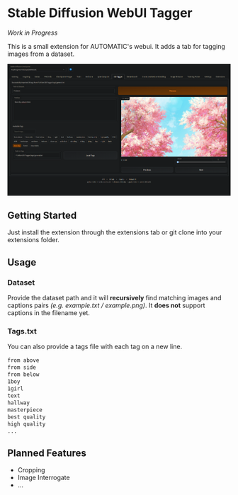 # Stable Diffusion WebUI Tagger

*Work in Progress*

This is a small extension for AUTOMATIC's webui. It adds a tab for tagging images from a dataset.

![Screenshot of user interface](screenshot.png)

## Getting Started

Just install the extension through the extensions tab or git clone into your extensions folder.

## Usage

### Dataset

Provide the dataset path and it will **recursively** find matching images and captions pairs *(e.g. example.txt / example.png)*. 
It **does not** support captions in the filename yet.

### Tags.txt

You can also provide a tags file with each tag on a new line.

```
from above
from side
from below
1boy
1girl
text
hallway
masterpiece
best quality
high quality
...
```

## Planned Features

- Cropping
- Image Interrogate
- ...
